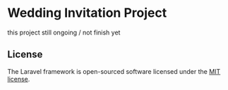 # Wedding Invitation Project
this project still ongoing / not finish yet


## License

The Laravel framework is open-sourced software licensed under the [MIT license](https://opensource.org/licenses/MIT).
